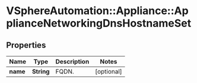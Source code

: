 # VSphereAutomation::Appliance::ApplianceNetworkingDnsHostnameSet

## Properties
Name | Type | Description | Notes
------------ | ------------- | ------------- | -------------
**name** | **String** | FQDN. | [optional] 


